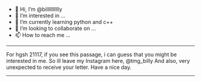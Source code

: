 - 👋 Hi, I’m @billlllllllly
- 👀 I’m interested in ...
- 🌱 I’m currently learning python and c++
- 💞️ I’m looking to collaborate on ...
- 📫 How to reach me ...

***
For hgsh 21117, if you see this passage,
i can guess that you might be interested in me.
So ill leave my Instagram here,
@tmg_billy
And also,
very unexpected to receive your letter.
Have a nice day.
***

<!---
billlllllllly/billlllllllly is a ✨ special ✨ repository because its `README.md` (this file) appears on your GitHub profile.
You can click the Preview link to take a look at your changes.
--->

